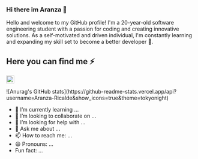 ### Hi there im Aranza 👋

Hello and welcome to my GitHub profile! I'm a 20-year-old software engineering student with a passion for coding and creating innovative solutions. As a self-motivated and driven individual, I'm constantly learning and expanding my skill set to become a better developer 🔭.

## Here you can find me ⚡

<a href="https://discord.com/">
    <img align="left" width="21xp" src="https://cdn-icons-png.flaticon.com/512/2111/2111370.png">  
</a>
<br></br>
![Anurag's GitHub stats](https://github-readme-stats.vercel.app/api?username=Aranza-Ricalde&show_icons=true&theme=tokyonight)

- 🌱 I’m currently learning ...
- 👯 I’m looking to collaborate on ...
- 🤔 I’m looking for help with ...
- 💬 Ask me about ...
- 📫 How to reach me: ...
- 😄 Pronouns: ...
-  Fun fact: ...
